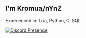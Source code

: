 ## I'm Kromua/nYnZ

Experienced in: Lua, Python, C, SQL

[![Discord Presence](https://lanyard.cnrad.dev/api/678787966860263435)](https://discord.com/users/678787966860263435)

